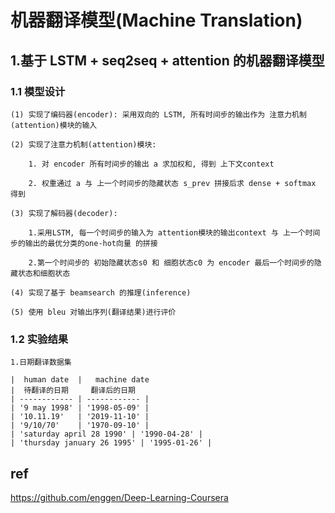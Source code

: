 
# 机器翻译模型(Machine Translation)

## 1.基于 LSTM + seq2seq + attention 的机器翻译模型

### 1.1 模型设计


    (1) 实现了编码器(encoder): 采用双向的 LSTM, 所有时间步的输出作为 注意力机制(attention)模块的输入

    (2) 实现了注意力机制(attention)模块:

        1. 对 encoder 所有时间步的输出 a 求加权和, 得到 上下文context

        2. 权重通过 a 与 上一个时间步的隐藏状态 s_prev 拼接后求 dense + softmax 得到

    (3) 实现了解码器(decoder):

        1.采用LSTM, 每一个时间步的输入为 attention模块的输出context 与 上一个时间步的输出的最优分类的one-hot向量 的拼接

        2.第一个时间步的 初始隐藏状态s0 和 细胞状态c0 为 encoder 最后一个时间步的隐藏状态和细胞状态

    (4) 实现了基于 beamsearch 的推理(inference)

    (5) 使用 bleu 对输出序列(翻译结果)进行评价



### 1.2 实验结果

    1.日期翻译数据集

    |  human date  |   machine date
    |  待翻译的日期     翻译后的日期
    | ------------ | ------------ |
    | '9 may 1998' | '1998-05-09' |
    | '10.11.19'   | '2019-11-10' |
    | '9/10/70'    | '1970-09-10' |
    | 'saturday april 28 1990' | '1990-04-28' |
    | 'thursday january 26 1995' | '1995-01-26' |


## ref

https://github.com/enggen/Deep-Learning-Coursera








